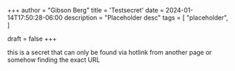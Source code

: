 +++
author = "Gibson Berg"
title = 'Testsecret'
date = 2024-01-14T17:50:28-06:00
description = "Placeholder desc"
tags = [
    "placeholder",
]

draft = false
+++

this is a secret that can only be found via hotlink from another page
or somehow finding the exact URL